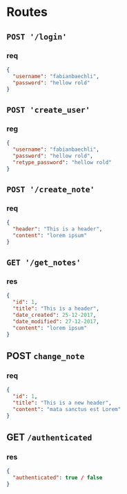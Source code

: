 # Routes
## `POST '/login'`
### req
```json
{
  "username": "fabianbaechli",
  "password": "hellow rold"
}
```

## `POST 'create_user'`
### reg
```json
{
  "username": "fabianbaechli",
  "password": "hellow rold",
  "retype_password": "hellow rold"
}
```

## `POST '/create_note'`
### req
```json
{
  "header": "This is a header",
  "content": "lorem ipsum"
}
```

## `GET '/get_notes'`
### res
```json
{
  "id": 1,
  "title": "This is a header",
  "date_created": 25-12-2017,
  "date_modified": 27-12-2017,
  "content": "lorem ipsum"
}
```

## POST `change_note`
### req
```json
{
  "id": 1,
  "title": "This is a new header",
  "content": "mata sanctus est Lorem"
}
```

## GET `/authenticated`
### res
```json
{
  "authenticated": true / false
}
```
